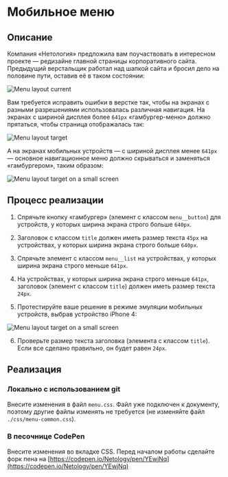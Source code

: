 # Мобильное меню

## Описание

Компания «Нетология» предложила вам поучаствовать в интересном проекте — редизайне главной страницы корпоративного сайта. Предыдущий верстальщик работал над шапкой сайта и бросил дело на половине пути, оставив её в таком состоянии:
 
![Menu layout current](../../sources/media-features-menu-current.jpg)

Вам требуется исправить ошибки в верстке так, чтобы на экранах с разными разрешениями использовалась различная навигация. На экранах с шириной дисплея более `641px` «гамбургер-меню» должно прятаться, чтобы страница отображалась так:

![Menu layout target](../../sources/media-features-menu-target.jpg)

А на экранах мобильных устройств — с шириной дисплея менее `641px` — основное навигационное меню должно скрываться и заменяться «гамбургером», таким образом:

![Menu layout target on a small screen](../../sources/media-features-menu-small.jpg)

## Процесс реализации

1. Спрячьте кнопку «гамбургер» (элемент с классом `menu__button`) для устройств, у которых ширина экрана строго больше `640px`.

2. Заголовок с классом `title` должен иметь размер текста `45px` на устройствах, у которых ширина экрана строго больше `640px`.

3. Спрячьте элемент с классом `menu__list` на устройствах, у которых ширина экрана строго меньше `641px`.

4. На устройствах, у которых ширина экрана строго меньше `641px`, заголовок (элемент с классом `title`) должен иметь размер текста `24px`.

5. Протестируйте ваше решение в режиме эмуляции мобильных устройств, выбрав устройство iPhone 4:

![Menu layout target on a small screen](../../sources/media-features-menu-step0.jpg)

6. Проверьте размер текста заголовка (элемента с классом `title`). Если все сделано правильно, он будет равен `24px`.

## Реализация

### Локально с использованием git

Внесите изменения в файл `menu.css`. Файл уже подключен к документу, поэтому другие файлы изменять не требуется (не изменяйте файл `./css/menu-common.css`).

### В песочнице CodePen

Внесите изменения во вкладке CSS. Перед началом работы сделайте форк пена на [https://codepen.io/Netology/pen/YEwjNq](https://codepen.io/Netology/pen/YEwjNq)
